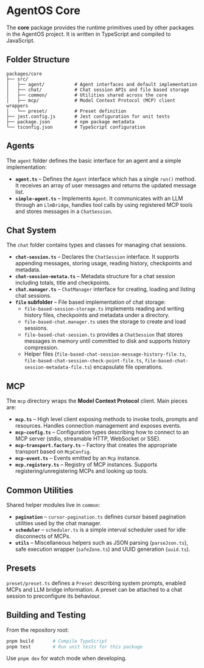 # AgentOS Core

The **core** package provides the runtime primitives used by other packages in the AgentOS project.  It is written in TypeScript and compiled to JavaScript.

## Folder Structure

```
packages/core
├── src/
│   ├── agent/           # Agent interfaces and default implementation
│   ├── chat/            # Chat session APIs and file based storage
│   ├── common/          # Utilities shared across the core
│   ├── mcp/             # Model Context Protocol (MCP) client wrappers
│   └── preset/          # Preset definition
├── jest.config.js       # Jest configuration for unit tests
├── package.json         # npm package metadata
└── tsconfig.json        # TypeScript configuration
```

## Agents

The `agent` folder defines the basic interface for an agent and a simple implementation:

- **`agent.ts`** – Defines the `Agent` interface which has a single `run()` method.  It receives an array of user messages and returns the updated message list.
- **`simple-agent.ts`** – Implements `Agent`.  It communicates with an LLM through an `LlmBridge`, handles tool calls by using registered MCP tools and stores messages in a `ChatSession`.

## Chat System

The `chat` folder contains types and classes for managing chat sessions.

- **`chat-session.ts`** – Declares the `ChatSession` interface.  It supports appending messages, storing usage, reading history, checkpoints and metadata.
- **`chat-session-metata.ts`** – Metadata structure for a chat session including totals, title and checkpoints.
- **`chat.manager.ts`** – `ChatManager` interface for creating, loading and listing chat sessions.
- **`file` subfolder** – File based implementation of chat storage:
  - `file-based-session-storage.ts` implements reading and writing history files, checkpoints and metadata under a directory.
  - `file-based-chat.manager.ts` uses the storage to create and load sessions.
  - `file-based-chat-session.ts` provides a `ChatSession` that stores messages in memory until committed to disk and supports history compression.
  - Helper files (`file-based-chat-session-message-history-file.ts`, `file-based-chat-session-check-point-file.ts`, `file-based-chat-session-metadata-file.ts`) encapsulate file operations.

## MCP

The `mcp` directory wraps the **Model Context Protocol** client.  Main pieces are:

- **`mcp.ts`** – High level client exposing methods to invoke tools, prompts and resources.  Handles connection management and exposes events.
- **`mcp-config.ts`** – Configuration types describing how to connect to an MCP server (stdio, streamable HTTP, WebSocket or SSE).
- **`mcp-transport.factory.ts`** – Factory that creates the appropriate transport based on `McpConfig`.
- **`mcp-event.ts`** – Events emitted by an `Mcp` instance.
- **`mcp.registery.ts`** – Registry of MCP instances.  Supports registering/unregistering MCPs and looking up tools.

## Common Utilities

Shared helper modules live in `common`:

- **`pagination`** – `cursor-pagination.ts` defines cursor based pagination utilities used by the chat manager.
- **`scheduler`** – `scheduler.ts` is a simple interval scheduler used for idle disconnects of MCPs.
- **`utils`** – Miscellaneous helpers such as JSON parsing (`parseJson.ts`), safe execution wrapper (`safeZone.ts`) and UUID generation (`uuid.ts`).

## Presets

`preset/preset.ts` defines a `Preset` describing system prompts, enabled MCPs and LLM bridge information.  A preset can be attached to a chat session to preconfigure its behaviour.

## Building and Testing

From the repository root:

```bash
pnpm build       # Compile TypeScript
pnpm test        # Run unit tests for this package
```

Use `pnpm dev` for watch mode when developing.
